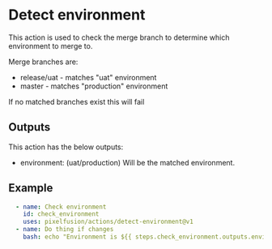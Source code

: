 # Detect environment

This action is used to check the merge branch to determine which environment
to merge to.

Merge branches are:
 - release/uat - matches "uat" environment
 - master - matches "production" environment

If no matched branches exist this will fail

## Outputs

This action has the below outputs:
 - environment: (uat/production) Will be the matched environment.

## Example

```yaml
  - name: Check environment
    id: check_environment
    uses: pixelfusion/actions/detect-environment@v1
  - name: Do thing if changes
    bash: echo "Environment is ${{ steps.check_environment.outputs.environment }}"
```
